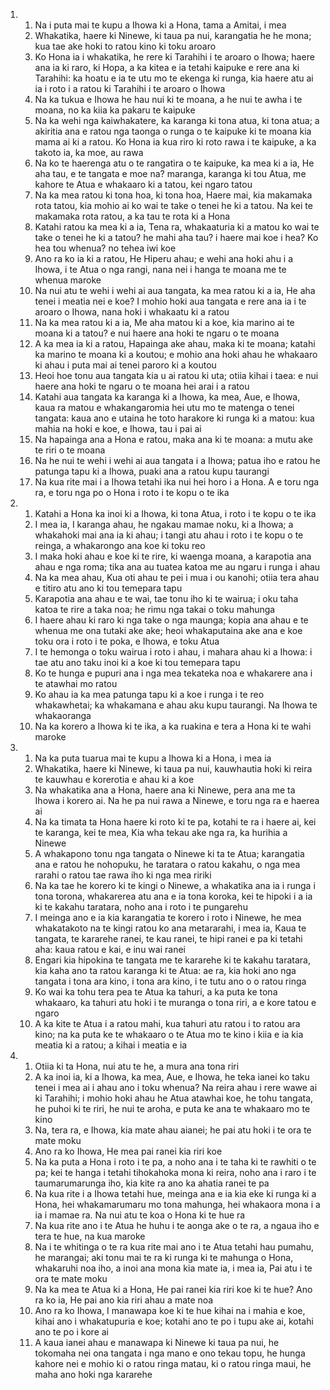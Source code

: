 <ol>
  <li>
    <ol>
      <li>Na i puta mai te kupu a Ihowa ki a Hona, tama a Amitai, i mea</li>
      <li>Whakatika, haere ki Ninewe, ki taua pa nui, karangatia he he mona; kua tae ake hoki to ratou kino ki toku aroaro</li>
      <li>Ko Hona ia i whakatika, he rere ki Tarahihi i te aroaro o Ihowa; haere ana ia ki raro, ki Hopa, a ka kitea e ia tetahi kaipuke e rere ana ki Tarahihi: ka hoatu e ia te utu mo te ekenga ki runga, kia haere atu ai ia i roto i a ratou ki Tarahihi i te aroaro o Ihowa</li>
      <li>Na ka tukua e Ihowa he hau nui ki te moana, a he nui te awha i te moana, no ka kiia ka pakaru te kaipuke</li>
      <li>Na ka wehi nga kaiwhakatere, ka karanga ki tona atua, ki tona atua; a akiritia ana e ratou nga taonga o runga o te kaipuke ki te moana kia mama ai ki a ratou. Ko Hona ia kua riro ki roto rawa i te kaipuke, a ka takoto ia, ka moe, au rawa</li>
      <li>Na ko te haerenga atu o te rangatira o te kaipuke, ka mea ki a ia, He aha tau, e te tangata e moe na? maranga, karanga ki tou Atua, me kahore te Atua e whakaaro ki a tatou, kei ngaro tatou</li>
      <li>Na ka mea ratou ki tona hoa, ki tona hoa, Haere mai, kia makamaka rota tatou, kia mohio ai ko wai te take o tenei he ki a tatou. Na kei te makamaka rota ratou, a ka tau te rota ki a Hona</li>
      <li>Katahi ratou ka mea ki a ia, Tena ra, whakaaturia ki a matou ko wai te take o tenei he ki a tatou? he mahi aha tau? i haere mai koe i hea? Ko hea tou whenua? no tehea iwi koe</li>
      <li>Ano ra ko ia ki a ratou, He Hiperu ahau; e wehi ana hoki ahu i a Ihowa, i te Atua o nga rangi, nana nei i hanga te moana me te whenua maroke</li>
      <li>Na nui atu te wehi i wehi ai aua tangata, ka mea ratou ki a ia, He aha tenei i meatia nei e koe? I mohio hoki aua tangata e rere ana ia i te aroaro o Ihowa, nana hoki i whakaatu ki a ratou</li>
      <li>Na ka mea ratou ki a ia, Me aha matou ki a koe, kia marino ai te moana ki a tatou? e nui haere ana hoki te ngaru o te moana</li>
      <li>A ka mea ia ki a ratou, Hapainga ake ahau, maka ki te moana; katahi ka marino te moana ki a koutou; e mohio ana hoki ahau he whakaaro ki ahau i puta mai ai tenei paroro ki a koutou</li>
      <li>Heoi hoe tonu aua tangata kia u ai ratou ki uta; otiia kihai i taea: e nui haere ana hoki te ngaru o te moana hei arai i a ratou</li>
      <li>Katahi aua tangata ka karanga ki a Ihowa, ka mea, Aue, e Ihowa, kaua ra matou e whakangaromia hei utu mo te matenga o tenei tangata: kaua ano e utaina he toto harakore ki runga ki a matou: kua mahia na hoki e koe, e Ihowa, tau i pai ai</li>
      <li>Na hapainga ana a Hona e ratou, maka ana ki te moana: a mutu ake te riri o te moana</li>
      <li>Na he nui te wehi i wehi ai aua tangata i a Ihowa; patua iho e ratou he patunga tapu ki a Ihowa, puaki ana a ratou kupu taurangi</li>
      <li>Na kua rite mai i a Ihowa tetahi ika nui hei horo i a Hona. A e toru nga ra, e toru nga po o Hona i roto i te kopu o te ika</li>
    </ol>
  </li>
  <li>
    <ol>
      <li>Katahi a Hona ka inoi ki a Ihowa, ki tona Atua, i roto i te kopu o te ika</li>
      <li>I mea ia, I karanga ahau, he ngakau mamae noku, ki a Ihowa; a whakahoki mai ana ia ki ahau; i tangi atu ahau i roto i te kopu o te reinga, a whakarongo ana koe ki toku reo</li>
      <li>I maka hoki ahau e koe ki te rire, ki waenga moana, a karapotia ana ahau e nga roma; tika ana au tuatea katoa me au ngaru i runga i ahau</li>
      <li>Na ka mea ahau, Kua oti ahau te pei i mua i ou kanohi; otiia tera ahau e titiro atu ano ki tou temepara tapu</li>
      <li>Karapotia ana ahau e te wai, tae tonu iho ki te wairua; i oku taha katoa te rire a taka noa; he rimu nga takai o toku mahunga</li>
      <li>I haere ahau ki raro ki nga take o nga maunga; kopia ana ahau e te whenua me ona tutaki ake ake; heoi whakaputaina ake ana e koe toku ora i roto i te poka, e Ihowa, e toku Atua</li>
      <li>I te hemonga o toku wairua i roto i ahau, i mahara ahau ki a Ihowa: i tae atu ano taku inoi ki a koe ki tou temepara tapu</li>
      <li>Ko te hunga e pupuri ana i nga mea tekateka noa e whakarere ana i te atawhai mo ratou</li>
      <li>Ko ahau ia ka mea patunga tapu ki a koe i runga i te reo whakawhetai; ka whakamana e ahau aku kupu taurangi. Na Ihowa te whakaoranga</li>
      <li>Na ka korero a Ihowa ki te ika, a ka ruakina e tera a Hona ki te wahi maroke</li>
    </ol>
  </li>
  <li>
    <ol>
      <li>Na ka puta tuarua mai te kupu a Ihowa ki a Hona, i mea ia</li>
      <li>Whakatika, haere ki Ninewe, ki taua pa nui, kauwhautia hoki ki reira te kauwhau e korerotia e ahau ki a koe</li>
      <li>Na whakatika ana a Hona, haere ana ki Ninewe, pera ana me ta Ihowa i korero ai. Na he pa nui rawa a Ninewe, e toru nga ra e haerea ai</li>
      <li>Na ka timata ta Hona haere ki roto ki te pa, kotahi te ra i haere ai, kei te karanga, kei te mea, Kia wha tekau ake nga ra, ka hurihia a Ninewe</li>
      <li>A whakapono tonu nga tangata o Ninewe ki ta te Atua; karangatia ana e ratou he nohopuku, he taratara o ratou kakahu, o nga mea rarahi o ratou tae rawa iho ki nga mea ririki</li>
      <li>Na ka tae he korero ki te kingi o Ninewe, a whakatika ana ia i runga i tona torona, whakarerea atu ana e ia tona koroka, kei te hipoki i a ia ki te kakahu taratara, noho ana i roto i te pungarehu</li>
      <li>I meinga ano e ia kia karangatia te korero i roto i Ninewe, he mea whakatakoto na te kingi ratou ko ana metararahi, i mea ia, Kaua te tangata, te kararehe ranei, te kau ranei, te hipi ranei e pa ki tetahi aha: kaua ratou e kai, e inu wai ranei</li>
      <li>Engari kia hipokina te tangata me te kararehe ki te kakahu taratara, kia kaha ano ta ratou karanga ki te Atua: ae ra, kia hoki ano nga tangata i tona ara kino, i tona ara kino, i te tutu ano o o ratou ringa</li>
      <li>Ko wai ka tohu tera pea te Atua ka tahuri, a ka puta ke tona whakaaro, ka tahuri atu hoki i te muranga o tona riri, a e kore tatou e ngaro</li>
      <li>A ka kite te Atua i a ratou mahi, kua tahuri atu ratou i to ratou ara kino; na ka puta ke te whakaaro o te Atua mo te kino i kiia e ia kia meatia ki a ratou; a kihai i meatia e ia</li>
    </ol>
  </li>
  <li>
    <ol>
      <li>Otiia ki ta Hona, nui atu te he, a mura ana tona riri</li>
      <li>A ka inoi ia, ki a Ihowa, ka mea, Aue, e Ihowa, he teka ianei ko taku tenei i mea ai i ahau ano i toku whenua? Na reira ahau i rere wawe ai ki Tarahihi; i mohio hoki ahau he Atua atawhai koe, he tohu tangata, he puhoi ki te riri, he nui te aroha, e puta ke ana te whakaaro mo te kino</li>
      <li>Na, tera ra, e Ihowa, kia mate ahau aianei; he pai atu hoki i te ora te mate moku</li>
      <li>Ano ra ko Ihowa, He mea pai ranei kia riri koe</li>
      <li>Na ka puta a Hona i roto i te pa, a noho ana i te taha ki te rawhiti o te pa; kei te hanga i tetahi tihokahoka mona ki reira, noho ana i raro i te taumarumarunga iho, kia kite ra ano ka ahatia ranei te pa</li>
      <li>Na kua rite i a Ihowa tetahi hue, meinga ana e ia kia eke ki runga ki a Hona, hei whakamarumaru mo tona mahunga, hei whakaora mona i a ia i mamae ra. Na nui atu te koa o Hona ki te hue ra</li>
      <li>Na kua rite ano i te Atua he huhu i te aonga ake o te ra, a ngaua iho e tera te hue, na kua maroke</li>
      <li>Na i te whitinga o te ra kua rite mai ano i te Atua tetahi hau pumahu, he marangai; aki tonu mai te ra ki runga ki te mahunga o Hona, whakaruhi noa iho, a inoi ana mona kia mate ia, i mea ia, Pai atu i te ora te mate moku</li>
      <li>Na ka mea te Atua ki a Hona, He pai ranei kia riri koe ki te hue? Ano ra ko ia, He pai ano kia riri ahau a mate noa</li>
      <li>Ano ra ko Ihowa, I manawapa koe ki te hue kihai na i mahia e koe, kihai ano i whakatupuria e koe; kotahi ano te po i tupu ake ai, kotahi ano te po i kore ai</li>
      <li>A kaua ianei ahau e manawapa ki Ninewe ki taua pa nui, he tokomaha nei ona tangata i nga mano e ono tekau topu, he hunga kahore nei e mohio ki o ratou ringa matau, ki o ratou ringa maui, he maha ano hoki nga kararehe</li>
    </ol>
  </li>
</ol>